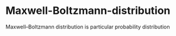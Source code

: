 # Maxwell-Boltzmann-distribution
Maxwell–Boltzmann distribution is particular probability distribution

